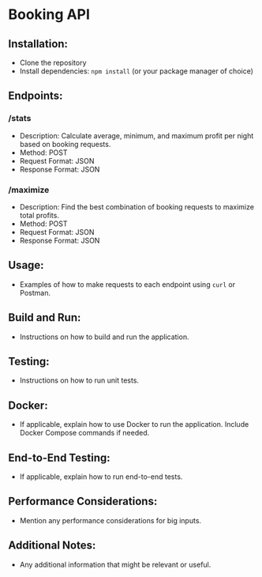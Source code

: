 

# Booking API

## Installation:
- Clone the repository
- Install dependencies: `npm install` (or your package manager of choice)

## Endpoints:
### /stats
- Description: Calculate average, minimum, and maximum profit per night based on booking requests.
- Method: POST
- Request Format: JSON
- Response Format: JSON

### /maximize
- Description: Find the best combination of booking requests to maximize total profits.
- Method: POST
- Request Format: JSON
- Response Format: JSON

## Usage:
- Examples of how to make requests to each endpoint using `curl` or Postman.

## Build and Run:
- Instructions on how to build and run the application.

## Testing:
- Instructions on how to run unit tests.

## Docker:
- If applicable, explain how to use Docker to run the application. Include Docker Compose commands if needed.

## End-to-End Testing:
- If applicable, explain how to run end-to-end tests.

## Performance Considerations:
- Mention any performance considerations for big inputs.

## Additional Notes:
- Any additional information that might be relevant or useful.
